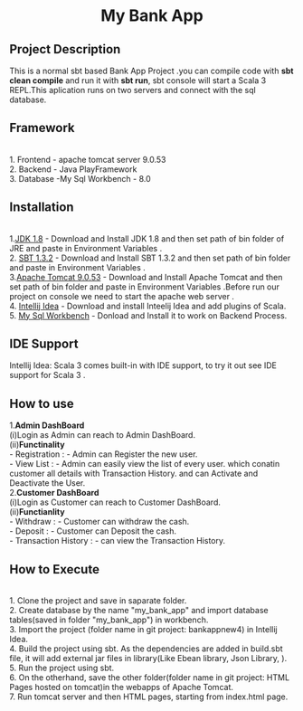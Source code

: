 <h1 align="center">My Bank App</h1>
<h2> Project Description </h2>
This is a normal sbt based Bank App Project .you can compile code with <b>sbt clean compile</b> and run it with <b>sbt run</b>, sbt console will start a Scala 3 REPL.This aplication runs on two servers and connect with the sql database.
<h2> Framework </h2><br>
1. Frontend - apache tomcat server 9.0.53<br>
2. Backend - Java PlayFramework <br>
3. Database -My Sql Workbench - 8.0 <br>
<h2>Installation</h2><br>
1.<a href=https:"//www.oracle.com/java/technologies/downloads/">JDK 1.8</a> - Download and Install JDK 1.8 and then set path of bin folder of JRE and paste in Environment Variables .<br>
2. <a href=https://www.scala-sbt.org/download.html">SBT 1.3.2</a> - Download and Install SBT 1.3.2 and then set path of bin folder and paste in Environment Variables . <br>
3.<a href=https://tomcat.apache.org/download-90.cgi">Apache Tomcat 9.0.53</a> - Download and Install Apache Tomcat and then set path of bin folder and paste in Environment Variables .Before run our project on console we need to start the apache web server .
<br>
4. <a href="https://www.jetbrains.com/idea/download/#section=windows">Intellij Idea</a> - Download and install Inteelij Idea and add plugins of Scala.<br>
5. <a href=https:"//www.dev.mysql.com/download/workbench/">My Sql Workbench</a> - Donload and Install it to work on Backend Process.<br>
<h2> IDE Support </h2>
Intellij Idea: Scala 3 comes built-in with IDE support, to try it out see IDE support for Scala 3 .<br>
<h2> How to use </h2>
1.<b>Admin DashBoard</b><br>
(i)Login as Admin can reach to Admin DashBoard.<br>
(ii)<b>Functinality</b><br>
- Registration : - Admin can Register the new user.<br>
- View List : - Admin can easily view the list of every user. which conatin customer all details with Transaction History. and can Activate and Deactivate the User.<br>
2.<b>Customer DashBoard</b><br>
(i)Login as Customer can reach to Customer DashBoard.<br>
(ii)<b>Functianlity</b><br>
- Withdraw : - Customer can withdraw the cash.<br>
- Deposit : - Customer can Deposit the cash.<br>
- Transaction History : - can view the Transaction History.<br>
<h2> How to Execute </h2><br>
1. Clone the project and save in saparate folder.<br>
2. Create database by the name "my_bank_app" and import database tables(saved in folder "my_bank_app") in workbench.<br>
3. Import the project (folder name in git project: bankappnew4) in Intellij Idea.<br>
4. Build the project using sbt. As the dependencies are added in build.sbt file, it will add external jar files in library(Like Ebean library, Json Library, ).<br>
5. Run the project using sbt.<br>
6. On the otherhand, save the other folder(folder name in git project: HTML Pages hosted on tomcat)in the webapps of Apache Tomcat.<br>
7. Run tomcat server and then HTML pages, starting from index.html page.<br>
